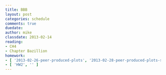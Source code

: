 ```yaml
---
title: BBB
layout: post
categories: schedule
comments: true
duedate:
author: mike
classdate: 2013-02-14
reading:
- CH4
- Chapter Bazillion
homework:
- [ '2013-02-26-peer-produced-plots', '2013-02-28-peer-produced-plots-solutions' ]
- [ 'HW2', '' ]
---
```


